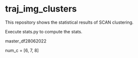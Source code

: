# traj_img_clusters

This repository shows the statistical results of SCAN clustering.

Execute stats.py to compute the stats. 

master_df28062022

num_c = [6, 7, 8]
